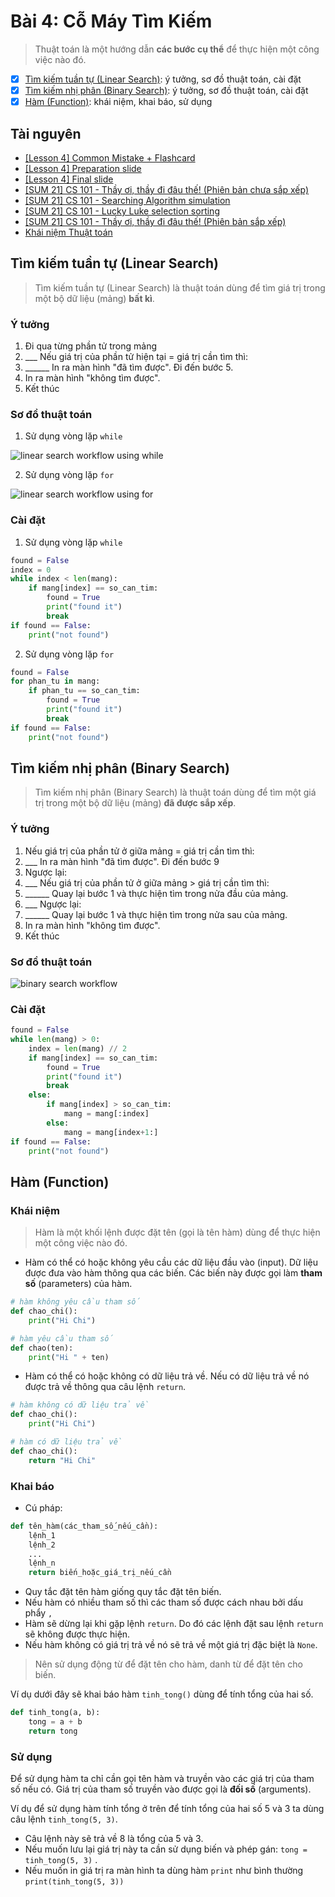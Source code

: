 # Bài 4: Cỗ Máy Tìm Kiếm

> Thuật toán là một hướng dẫn **các bước cụ thể** để thực hiện một công việc nào đó.

- [x] [Tìm kiếm tuần tự (Linear Search)](#t%C3%ACm-ki%E1%BA%BFm-tu%E1%BA%A7n-t%E1%BB%B1-linear-search): ý tưởng, sơ đồ thuật toán, cài đặt
- [x] [Tìm kiếm nhị phân (Binary Search)](#t%C3%ACm-ki%E1%BA%BFm-nh%E1%BB%8B-ph%C3%A2n-binary-search): ý tưởng, sơ đồ thuật toán, cài đặt
- [x] [Hàm (Function)](#h%C3%A0m-function): khái niệm, khai báo, sử dụng

## Tài nguyên

- [[Lesson 4] Common Mistake + Flashcard](https://docs.google.com/presentation/d/e/2PACX-1vSIVfGh1S7kVmT0uuCcCHh2HHbAsoOD9iC58-Hf8LZzmfHFyuvIdmi5DPoB1TGCtCmdusgs5RErVfgE/embed?start=false&loop=false&delayms=3000&slide=id.gb61af6f9ef_1_83)
- [[Lesson 4] Preparation slide](https://docs.google.com/presentation/d/e/2PACX-1vQ7merIUe4zP9PnNa9xuvlJq_DrgZUaQWKtYL2CxWkEu1VKsIOBgaQYA6NCdZvllfgwJH7AOR3j6gZN/embed?start=false&loop=false&delayms=3000&slide=id.gb4103d2256_3_320)
- [[Lesson 4] Final slide](https://docs.google.com/presentation/d/e/2PACX-1vRaplNGdh38_4pg7UMfNV0V2GGAHLpdnqvU4QhKbxFC6jaxTLAVKNIW1h4lccNsJK45WDL2I6dVvhX2/embed?start=false&loop=false&delayms=3000&slide=id.gb4103d2256_3_320)
- [[SUM 21] CS 101 - Thầy ơi, thầy đi đâu thế! (Phiên bản chưa sắp xếp)](https://scratch.mit.edu/projects/481099537/)
- [[SUM 21] CS 101 - Searching Algorithm simulation](https://scratch.mit.edu/projects/553779257)
- [[SUM 21] CS 101 - Lucky Luke selection sorting](https://scratch.mit.edu/projects/481274546/)
- [[SUM 21] CS 101 - Thầy ơi, thầy đi đâu thế! (Phiên bản sắp xếp)](https://scratch.mit.edu/projects/481099413/)
- [Khái niệm Thuật toán](https://www.powtoon.com/embed/dC5wiRKAnKf/)

## Tìm kiếm tuần tự (Linear Search)

> Tìm kiếm tuần tự (Linear Search) là thuật toán dùng để tìm giá trị trong một bộ dữ liệu (mảng) **bất kì**.

### Ý tưởng
1. Đi qua từng phần tử trong mảng
2. ___ Nếu giá trị của phần tử hiện tại = giá trị cần tìm thì:
3. ______ In ra màn hình "đã tìm được". Đi đến bước 5.
4. In ra màn hình "không tìm được".
5. Kết thúc

### Sơ đồ thuật toán

1. Sử dụng vòng lặp `while`

![linear search workflow using while](images/l4_linear_search_while.svg)

2. Sử dụng vòng lặp `for`

![linear search workflow using for](images/l4_linear_search_for.svg)

### Cài đặt

1. Sử dụng vòng lặp `while`

```Python
found = False
index = 0
while index < len(mang):
    if mang[index] == so_can_tim:
        found = True
        print("found it")
        break
if found == False:
    print("not found")
```

2. Sử dụng vòng lặp `for`

```Python
found = False
for phan_tu in mang:
    if phan_tu == so_can_tim:
        found = True
        print("found it")
        break
if found == False:
    print("not found")
```

## Tìm kiếm nhị phân (Binary Search)

> Tìm kiếm nhị phân (Binary Search) là thuật toán dùng để tìm một giá trị trong một bộ dữ liệu (mảng) **đã được sắp xếp**.

### Ý tưởng
1. Nếu giá trị của phần tử ở giữa mảng = giá trị cần tìm thì:
2. ___ In ra màn hình "đã tìm được". Đi đến bước 9
3. Ngược lại:
4. ___ Nếu giá trị của phần tử ở giữa mảng > giá trị cần tìm thì:
5. ______ Quay lại bước 1 và thực hiện tìm trong nửa đầu của mảng.
6. ___ Ngược lại:
7. ______ Quay lại bước 1 và thực hiện tìm trong nửa sau của mảng.
8. In ra màn hình "không tìm được".
9. Kết thúc

### Sơ đồ thuật toán

![binary search workflow](images/l4_binary_search.svg)

### Cài đặt
```Python
found = False
while len(mang) > 0:
    index = len(mang) // 2
    if mang[index] == so_can_tim:
        found = True
        print("found it")
        break
    else:
        if mang[index] > so_can_tim:
            mang = mang[:index]
        else:
            mang = mang[index+1:]
if found == False:
    print("not found")
``` 

## Hàm (Function)

### Khái niệm

> Hàm là một khối lệnh được đặt tên (gọi là tên hàm) dùng để thực hiện một công việc nào đó.

- Hàm có thể có hoặc không yêu cầu các dữ liệu đầu vào (input). Dữ liệu được đưa vào hàm thông qua các biến. Các biến này được gọi làm **tham số** (parameters) của hàm.

```Python
# hàm không yêu cầu tham số
def chao_chi():
    print("Hi Chi")

# hàm yêu cầu tham số
def chao(ten):
    print("Hi " + ten)
```

- Hàm có thể có hoặc không có dữ liệu trả về. Nếu có dữ liệu trả về nó được trả về thông qua câu lệnh `return`.

```Python
# hàm không có dữ liệu trả về
def chao_chi():
    print("Hi Chi")

# hàm có dữ liệu trả về
def chao_chi():
    return "Hi Chi"
```

### Khai báo

- Cú pháp:

```Python
def tên_hàm(các_tham_số_nếu_cần):
    lệnh_1
    lệnh_2
    ...
    lệnh_n
    return biến_hoặc_giá_trị_nếu_cần
```

- Quy tắc đặt tên hàm giống quy tắc đặt tên biến.
- Nếu hàm có nhiều tham số thì các tham số được cách nhau bởi dấu phẩy `,`
- Hàm sẽ dừng lại khi gặp lệnh `return`.  Do đó các lệnh đặt sau lệnh `return` sẽ không được thực hiện.
- Nếu hàm không có giá trị trả về nó sẽ trả về một giá trị đặc biệt là `None`.

> Nên sử dụng động từ để đặt tên cho hàm, danh từ để đặt tên cho biến.

Ví dụ dưới đây sẽ khai báo hàm `tinh_tong()` dùng để tính tổng của hai số.

```Python
def tinh_tong(a, b):
    tong = a + b
    return tong
```

### Sử dụng

Để sử dụng hàm ta chỉ cần gọi tên hàm và truyền vào các giá trị của tham số nếu có. Giá trị của tham số truyền vào được gọi là **đối số** (arguments).

Ví dụ để sử dụng hàm tính tổng ở trên để tính tổng của hai số 5 và 3 ta dùng câu lệnh `tinh_tong(5, 3)`.
- Câu lệnh này sẽ trả về 8 là tổng của 5 và 3.
- Nếu muốn lưu lại giá trị này ta cần sử dụng biến và phép gán: `tong = tinh_tong(5, 3)` .
- Nếu muốn in giá trị ra màn hình ta dùng hàm `print` như bình thường `print(tinh_tong(5, 3))`